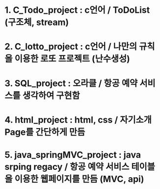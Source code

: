 # 1. C_Todo_project : c언어 / ToDoList (구조체, stream)
# 2. C_lotto_project : c언어 / 나만의 규칙을 이용한 로또 프로젝트 (난수생성)
# 3. SQL_project : 오라클 / 항공 예약 서비스를 생각하여 구현함
# 4. html_project : html, css / 자기소개 Page를 간단하게 만듬
# 5. java_springMVC_project : java srping regacy / 항공 예약 서비스 테이블을 이용한 웹페이지를 만듬 (MVC, api)
